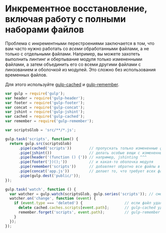 # Инкрементное восстановление, включая работу с полными наборами файлов

Проблема с инкрементными перестроениями заключается в том, что вам часто нужно работать со _всеми_ обработанными файлами, а не только с отдельными файлами.
Например, вы можете захотеть выполнить линтинг и обертывание модуля только измененными файлами, а затем объединить его со всеми другими файлами с линзованием и оболочкой из модулей. Это сложно без использования временных файлов.

Для этого используйте [gulp-cached](https://github.com/wearefractal/gulp-cached) и [gulp-remember](https://github.com/ahaurw01/gulp-remember).

```js
var gulp = require('gulp');
var header = require('gulp-header');
var footer = require('gulp-footer');
var concat = require('gulp-concat');
var jshint = require('gulp-jshint');
var cached = require('gulp-cached');
var remember = require('gulp-remember');

var scriptsGlob = 'src/**/*.js';

gulp.task('scripts', function() {
  return gulp.src(scriptsGlob)
      .pipe(cached('scripts'))        // пропускать только измененные файлы,
      .pipe(jshint())                 // делать особые вещи с измененными файлами...
      .pipe(header('(function () {')) // например, jshinting ^^^
      .pipe(footer('})();'))          // и какая-то оболочка модуля
      .pipe(remember('scripts'))      // добавляет обратно все файлы в поток,
      .pipe(concat('app.js'))         // делает то, что требует всех файлов
      .pipe(gulp.dest('public/'));
});

gulp.task('watch', function () {
  var watcher = gulp.watch(scriptsGlob, gulp.series('scripts')); // смотреть те же файлы в нашей задаче скриптов
  watcher.on('change', function (event) {
    if (event.type === 'deleted') {                   // если файл удален, забудьте об этом
      delete cached.caches.scripts[event.path];       // gulp-cached удалит api
      remember.forget('scripts', event.path);         // gulp-remember удалит api
    }
  });
});
```
